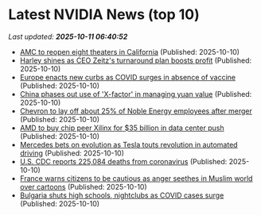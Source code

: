 # Latest NVIDIA News (top 10)
_Last updated: **2025-10-11 06:40:52**_

- [AMC to reopen eight theaters in California](https://biztoc.com/x/9dae8df0ca801fa7) (Published: 2025-10-10)
- [Harley shines as CEO Zeitz's turnaround plan boosts profit](https://biztoc.com/x/9615df119cdd76e8) (Published: 2025-10-10)
- [Europe enacts new curbs as COVID surges in absence of vaccine](https://biztoc.com/x/d93343c9e9416df4) (Published: 2025-10-10)
- [China phases out use of 'X-factor' in managing yuan value](https://biztoc.com/x/9a1dd0a4ecac42f7) (Published: 2025-10-10)
- [Chevron to lay off about 25% of Noble Energy employees after merger](https://biztoc.com/x/b173969159d34ddd) (Published: 2025-10-10)
- [AMD to buy chip peer Xilinx for $35 billion in data center push](https://biztoc.com/x/362bd9914dad7fe7) (Published: 2025-10-10)
- [Mercedes bets on evolution as Tesla touts revolution in automated driving](https://biztoc.com/x/2b85fc22b151459f) (Published: 2025-10-10)
- [U.S. CDC reports 225,084 deaths from coronavirus](https://biztoc.com/x/898a59ff4c1530fb) (Published: 2025-10-10)
- [France warns citizens to be cautious as anger seethes in Muslim world over cartoons](https://biztoc.com/x/9a9a12096bc7ea58) (Published: 2025-10-10)
- [Bulgaria shuts high schools, nightclubs as COVID cases surge](https://biztoc.com/x/70b0f7d523165829) (Published: 2025-10-10)
